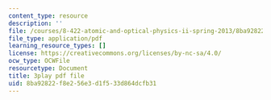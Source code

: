 ```yaml
---
content_type: resource
description: ''
file: /courses/8-422-atomic-and-optical-physics-ii-spring-2013/8ba92822f8e256e3d1f533d864dcfb31_FU3P-vnGSZ0.pdf
file_type: application/pdf
learning_resource_types: []
license: https://creativecommons.org/licenses/by-nc-sa/4.0/
ocw_type: OCWFile
resourcetype: Document
title: 3play pdf file
uid: 8ba92822-f8e2-56e3-d1f5-33d864dcfb31
---
```

